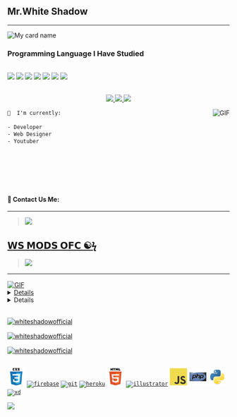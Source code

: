 ## Mr.White Shadow
</p>


----

  ![My card name](https://cardivo.vercel.app/api?name=Mr.White%20Shadow&description=Hi,%20i%27m%20a%20%20%20simple%20developer%20and%20i%27m%2018%20y.o.%20Nice%20to%20meet%20you%20%F0%9F%91%8B&image=https://telegra.ph/file/258d24e5a7ff2f0305c65.jpg?v=4&backgroundColor=%23ecf0f1&github=MrChaby&pattern=leaf&colorPattern=%23eaeaea)
</p>







<h3>Programming Language I Have Studied</h3></br>
<div id="langs">
<img src="https://img.shields.io/badge/Python-3776AB?style=for-the-badge&logo=python&logoColor=white" >
<img src="https://img.shields.io/badge/HTML5-E34F26?style=for-the-badge&logo=html5&logoColor=white" >
<img src="https://img.shields.io/badge/CSS3-1572B6?style=for-the-badge&logo=css3&logoColor=white" >
<img src="https://img.shields.io/badge/C-00599C?style=for-the-badge&logo=c&logoColor=white" >
<img src="https://img.shields.io/badge/C%2B%2B-00599C?style=for-the-badge&logo=c%2B%2B&logoColor=white" >
<img src="https://img.shields.io/badge/Java-2b2e4d?style=for-the-badge&logo=java&logoColor=ff0000" >
<img src="https://img.shields.io/badge/VB.NET-5C2D91?style=for-the-badge&logo=.net&logoColor=white" >
</div>
<div>
&nbsp;
<div id="stats">
<p align="center">
  <a href="https://github.com/whiteshadowofficial">
    <img src="https://komarev.com/ghpvc/?username=whiteshadowofficial&label=Profile%20views&color=ff69b4&label=Profile+Views&style=plastic">

  </a>
  <a href="https://github.com/whiteshadowofficial?tab=stars">
    <img src="https://img.shields.io/github/stars/whiteshadowofficial?color=ff69b4&label=Stars&style=plastic">

  </a>
  <a href="https://github.com/whiteshadowofficial?tab=followers">
    <img src="https://img.shields.io/github/followers/whiteshadowofficial?color=ff69b4&label=Followers&style=plastic">

  </a>
</p>


<img align="right" alt="GIF" height="125px" src="https://telegra.ph/file/258d24e5a7ff2f0305c65.jpg" />



```
📃  I'm currently:

- Developer
- Web Designer
- Youtuber
```  




</br>

</br>



<br><br>
#### 🚀 Contact Us Me:


----

> <a href="http://wa.me/+27791908127?text=හායි🙈🌸"><img src="https://img.shields.io/badge/Contact-White Shadow-ff0000?style=for-the-badge&logo=github&logoColor=ff000000&link=https://youtube.com/channel/UCKW8EUxAo6A7RKhc35H54wg" /><br>

## 𝗪𝗦 𝗠𝗢𝗗𝗦 𝗢𝗙𝗖 ☯︎ϟ

> <a href="https://youtube.com/channel/UCKW8EUxAo6A7RKhc35H54wg"><img src="https://img.shields.io/badge/Subscribe-My YT Channel-ff0000?style=for-the-badge&logo=youtube&logoColor=ff000000&link=https://youtube.com/channel/UCKW8EUxAo6A7RKhc35H54wg" /><br>



----
<img align="center" fit="fill" alt="GIF" src="https://media.giphy.com/media/836HiJc7pgzy8iNXCn/giphy.gif" />


<details>

    
![Github Trophy](https://github-profile-trophy.vercel.app/?username=whiteshadowofficial)

</details>

<details>

    
![Metrics](https://metrics.lecoq.io/whiteshadowofficial?template=classic&followup=1&isocalendar=1&languages=1&isocalendar.duration=half-year&config.timezone=IndiaStandardTime%2FIstanbul)

[![News](https://github-readme-stats.vercel.app/api/pin/?username=whiteshadowofficial&theme=highcontrast&repo=whiteshadowofficial)](https://github.com/whiteshadowofficial/whiteshadowofficial)

</details>

</br>



<p align="center">

<a href="https://codepen.io/avipatilpro" target="blank"><img align="center" src="https://cdn.jsdelivr.net/npm/simple-icons@3.0.1/icons/codepen.svg" alt="whiteshadowofficial" height="30" width="40" /></a>

<a href="https://dev.to/avipatilpro" target="blank"><img align="center" src="https://cdn.jsdelivr.net/npm/simple-icons@3.0.1/icons/dev-dot-to.svg" alt="whiteshadowofficial" height="30" width="40" /></a>

<a href="https://www.hackerrank.com/scienceposhitha?hr_r=1" target="blank"><img align="center" src="https://cdn.jsdelivr.net/npm/simple-icons@3.0.1/icons/hackerrank.svg" alt="whiteshadowofficial" height="30" width="40" /></a>

</p>

<p align="center"> 

<code><a href="https://www.w3schools.com/css/" target="_blank"> <img src="https://raw.githubusercontent.com/devicons/devicon/master/icons/css3/css3-original-wordmark.svg" alt="css3" width="40" height="40"/></a></code>&nbsp;<code><a href="https://firebase.google.com/" target="_blank"><img src="https://www.vectorlogo.zone/logos/firebase/firebase-icon.svg" alt="firebase" width="40" height="40"/></a></code>&nbsp;<code><a href="https://git-scm.com/" target="_blank"><img src="https://www.vectorlogo.zone/logos/git-scm/git-scm-icon.svg" alt="git" width="40" height="40"/></a></code>&nbsp;<code><a href="https://heroku.com" target="_blank"><img src="https://www.vectorlogo.zone/logos/heroku/heroku-icon.svg" alt="heroku" width="40" height="40"/></a></code>&nbsp;<code><a href="https://www.w3.org/html/" target="_blank"><img src="https://raw.githubusercontent.com/devicons/devicon/master/icons/html5/html5-original-wordmark.svg" alt="html5" width="40" height="40"/></a></code>&nbsp;<code><a href="https://www.adobe.com/in/products/illustrator.html" target="_blank"><img src="https://www.vectorlogo.zone/logos/adobe_illustrator/adobe_illustrator-icon.svg" alt="illustrator" width="40" height="40"/></a></code>&nbsp;<code><a href="https://developer.mozilla.org/en-US/docs/Web/JavaScript" target="_blank"><img src="https://raw.githubusercontent.com/devicons/devicon/master/icons/javascript/javascript-original.svg" alt="javascript" width="40" height="40"/></a></code>&nbsp;<code><a href="https://www.php.net" target="_blank"><img src="https://raw.githubusercontent.com/devicons/devicon/master/icons/php/php-original.svg" alt="php" width="40" height="40"/></a></code>&nbsp;<code><a href="https://www.python.org" target="_blank"><img src="https://raw.githubusercontent.com/devicons/devicon/master/icons/python/python-original.svg" alt="python" width="40" height="40"/></a></code>&nbsp;<code><a href="https://www.adobe.com/products/xd.html" target="_blank"><img src="https://cdn.worldvectorlogo.com/logos/adobe-xd.svg" alt="xd" width="40" height="40"/></a></code>&nbsp;</p>

<img src="https://telegra.ph/file/258d24e5a7ff2f0305c65.jpg" >
